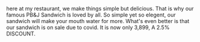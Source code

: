 here at my restaurant, we make things simple but delicious. That is why our famous PB&J Sandwich is loved by all.
So simple yet so elegent, our sandwich will make your mouth water for more.
What's even better is that our sandwich is on sale due to covid. It is now only 3,899, A 2.5% DISCOUNT.